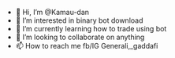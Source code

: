 - 👋 Hi, I’m @Kamau-dan
- 👀 I’m interested in binary bot download 
- 🌱 I’m currently learning how to trade using bot 
- 💞️ I’m looking to collaborate on anything 
- 📫 How to reach me fb/IG Generali,_gaddafi

<!---
Kamau-dan/Kamau-dan is a ✨ special ✨ repository because its `README.md` (this file) appears on your GitHub profile.
You can click the Preview link to take a look at your changes.
--->
